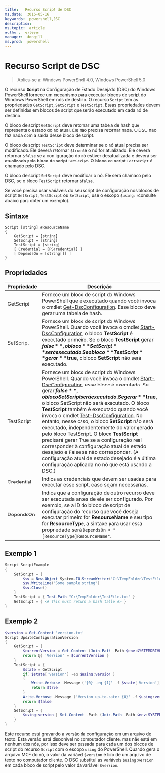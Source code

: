 ```yaml
---
title:   Recurso Script de DSC
ms.date:  2016-05-16
keywords:  powershell,DSC
description:  
ms.topic:  article
author:  eslesar
manager:  dongill
ms.prod:  powershell
---
```


# Recurso Script de DSC

 
> Aplica-se a: Windows PowerShell 4.0, Windows PowerShell 5.0

O recurso **Script** na Configuração de Estado Desejado (DSC) do Windows PowerShell fornece um mecanismo para executar blocos de script do Windows PowerShell em nós de destino. O recurso `Script` tem as propriedades `GetScript`, `SetScript` e `TestScript`. Essas propriedades devem ser definidas em blocos de script que serão executado em cada nó de destino. 

O bloco de script `GetScript` deve retornar uma tabela de hash que representa o estado do nó atual. Ele não precisa retornar nada. O DSC não faz nada com a saída desse bloco de script.

O bloco de script `TestScript` deve determinar se o nó atual precisa ser modificado. Ele deverá retornar `$true` se o nó for atualizado. Ele deverá retornar `$false` se a configuração do nó estiver desatualizada e deverá ser atualizada pelo bloco de script `SetScript`. O bloco de script `TestScript` é chamado pelo DSC.

O bloco de script `SetScript` deve modificar o nó. Ele será chamado pelo DSC, se o bloco `TestScript` retornar `$false`.

Se você precisa usar variáveis do seu script de configuração nos blocos de script `GetScript`, `TestScript` ou `SetScript`, use o escopo `$using:` (consulte abaixo para obter um exemplo).


## Sintaxe

```
Script [string] #ResourceName
{
    GetScript = [string]
    SetScript = [string]
    TestScript = [string]
    [ Credential = [PSCredential] ]
    [ DependsOn = [string[]] ]
}
```

## Propriedades

|  Propriedade  |  Descrição   | 
|---|---| 
| GetScript| Fornece um bloco de script do Windows PowerShell que é executado quando você invoca o cmdlet [Get-DscConfiguration](https://technet.microsoft.com/en-us/library/dn407379.aspx). Esse bloco deve gerar uma tabela de hash.| 
| SetScript| Fornece um bloco de script do Windows PowerShell. Quando você invoca o cmdlet [Start-DscConfiguration](https://technet.microsoft.com/en-us/library/dn521623.aspx), o bloco **TestScript** é executado primeiro. Se o bloco **TestScript** gerar **$false**, o bloco **SetScript** será executado. Se o bloco **TestScript** gerar **$true**, o bloco **SetScript** não será executado.| 
| TestScript| Fornece um bloco de script do Windows PowerShell. Quando você invoca o cmdlet [Start-DscConfiguration](https://technet.microsoft.com/en-us/library/dn521623.aspx), esse bloco é executado. Se gerar **$false**, o bloco SetScript será executado. Se gerar **$true**, o bloco SetScript não será executado. O bloco **TestScript** também é executado quando você invoca o cmdlet [Test-DscConfiguration](https://technet.microsoft.com/en-us/library/dn407382.aspx). No entanto, nesse caso, o bloco **SetScript** não será executado, independentemente do valor gerado pelo bloco TestScript. O bloco **TestScript** precisará gerar True se a configuração real corresponder à configuração atual de estado desejado e False se não corresponder. (A configuração atual de estado desejado é a última configuração aplicada no nó que está usando a DSC.)| 
| Credential| Indica as credenciais que devem ser usadas para executar esse script, caso sejam necessárias.| 
| DependsOn| Indica que a configuração de outro recurso deve ser executada antes de ele ser configurado. Por exemplo, se a ID do bloco de script de configuração do recurso que você deseja executar primeiro for **ResourceName** e seu tipo for **ResourceType**, a sintaxe para usar essa propriedade será `DependsOn = "[ResourceType]ResourceName"`.

## Exemplo 1
```powershell
Script ScriptExample
{
    SetScript = { 
        $sw = New-Object System.IO.StreamWriter("C:\TempFolder\TestFile.txt")
        $sw.WriteLine("Some sample string")
        $sw.Close()
    }
    TestScript = { Test-Path "C:\TempFolder\TestFile.txt" }
    GetScript = { <# This must return a hash table #> }          
}
```

## Exemplo 2
```powershell
$version = Get-Content 'version.txt'
Script UpdateConfigurationVersion
{
    GetScript = { 
        $currentVersion = Get-Content (Join-Path -Path $env:SYSTEMDRIVE -ChildPath 'version.txt')
        return @{ 'Version' = $currentVersion }
    }          
    TestScript = { 
        $state = GetScript
        if( $state['Version'] -eq $using:version )
        {
            Write-Verbose -Message ('{0} -eq {1}' -f $state['Version'],$using:version)
            return $true
        }
        Write-Verbose -Message ('Version up-to-date: {0}' -f $using:version)
        return $false
    }
    SetScript = { 
        $using:version | Set-Content -Path (Join-Path -Path $env:SYSTEMDRIVE -ChildPath 'version.txt')
    }
}
```

Este recurso está gravando a versão da configuração em um arquivo de texto. Esta versão está disponível no computador cliente, mas não está em nenhum dos nós, por isso deve ser passada para cada um dos blocos de script do recurso `Script` com o escopo `using` do PowerShell. Quando gera o arquivo MOF do nó, o valor da variável `$version` é lido de um arquivo de texto no computador cliente. O DSC substitui as variáveis `$using:version` em cada bloco de script pelo valor da variável `$version`.



<!--HONumber=May16_HO3-->


